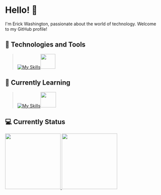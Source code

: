 # Hello! 👋

I'm Erick Washington, passionate about the world of technology. Welcome to my GitHub profile!

## 🔧 Technologies and Tools

>[![My Skills](https://skillicons.dev/icons?i=linux,js,html,css,markdown,bash,sublime,vim,codepen,windows,mint)](https://skillicons.dev)<img src="https://github.com/userick17/userick17/assets/117551076/c31787c6-745b-4e34-8cfc-fd6db50b97a9](https://external-content.duckduckgo.com/iu/?u=https%3A%2F%2Flogodix.com%2Flogo%2F591231.png&f=1&nofb=1&ipt=7ef1b2c75194a72f34d0087468df01f0deccc3f826cb3f7459af644f45417cd1&ipo=images)https://external-content.duckduckgo.com/iu/?u=https%3A%2F%2Flogodix.com%2Flogo%2F591231.png&f=1&nofb=1&ipt=7ef1b2c75194a72f34d0087468df01f0deccc3f826cb3f7459af644f45417cd1&ipo=images" width="48" height="48">

## 🌱 Currently Learning

>[![My Skills](https://skillicons.dev/icons?i=react,python,arch,git,nodejs,npm,godot,discordjs,notion)](https://skillicons.dev)<img src="https://external-content.duckduckgo.com/iu/?u=https%3A%2F%2Fs3.amazonaws.com%2Fs3.timetoast.com%2Fpublic%2Fuploads%2Fphoto%2F15539529%2Fimage%2F5c462362fffaf041ad0d882a69b70187&f=1&nofb=1&ipt=f3c84b5e82afaeaf381c8315ab4b15173d3503bc713af9e5fcc8011fe63a87e5&ipo=images" width="50" height="50">

## :computer:   Currently Status

<div>
   <a href="https://github.com/userick17">
   <img height="180em" src="https://github-readme-stats.vercel.app/api?username=userick17&show_icons=true&theme=nord&include_all_commits=true&count_private=true"/>
   <img height="180em" src="https://github-readme-stats.vercel.app/api/top-langs/?username=userick17&layout=compact&langs_count=6&theme=nord"/>
   </a>
</div>





